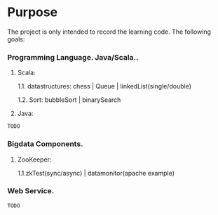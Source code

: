 # Purpose
The project is only intended to record the learning code. The following goals:
### Programming Language. Java/Scala..
1. Scala:
  
   1.1. datastructures: chess | Queue | linkedList(single/double)
   
   1.2. Sort: bubbleSort | binarySearch
2. Java:

`TODO`
### Bigdata Components. 
1. ZooKeeper:

    1.1.zkTest(sync/async) | datamonitor(apache example)
### Web Service. 
`TODO`
